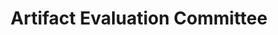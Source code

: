 ---
title: Artifact Evaluation Committee
conf: <a href="https://sigops.org/s/conferences/sosp/2024/" target="_blank">SOSP'24</a>
order: 4
---